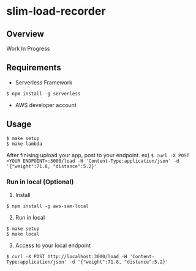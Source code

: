 # slim-load-recorder

## Overview
Work In Progress

## Requirements
* Serverless Framework

`$ npm install -g serverless`
* AWS developer account

## Usage

```
$ make setup
$ make lambda
```
After finising upload your app, post to your endpoint.
ex)
`$ curl -X POST <YOUR ENDPOINT>:3000/load -H 'Content-Type:application/json' -d '{"weight":71.8, "distance":5.2}'`

### Run in local (Optional)
1. Install

`$ npm install -g aws-sam-local`

2. Run in local
```
$ make setup
$ make local
```

3. Access to your local endpoint

`$ curl -X POST http://localhost:3000/load -H 'Content-Type:application/json' -d '{"weight":71.8, "distance":5.2}' `
